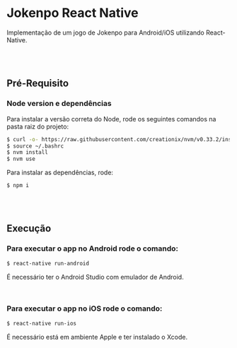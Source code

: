 # Jokenpo React Native

Implementação de um jogo de Jokenpo para Android/iOS utilizando React-Native.

<br><br>

## Pré-Requisito

### Node version e dependências

Para instalar a versão correta do Node, rode os seguintes comandos na pasta raiz do projeto:

```bash
$ curl -o- https://raw.githubusercontent.com/creationix/nvm/v0.33.2/install.sh | bash
$ source ~/.bashrc
$ nvm install
$ nvm use
```

Para instalar as dependências, rode:

```bash
$ npm i
```

<br><br>

## Execução

### Para executar o app no **Android** rode o comando:

```bash
$ react-native run-android
```

É necessário ter o Android Studio com emulador de Android.

<br>

### Para executar o app no **iOS** rode o comando:

```bash
$ react-native run-ios
```

É necessário está em ambiente Apple e ter instalado o Xcode.